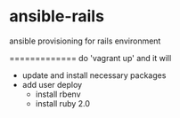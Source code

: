 ansible-rails
=============

ansible provisioning for rails environment

=============
do 'vagrant up' and it will


- update and install necessary packages
- add user deploy
  - install rbenv
  - install ruby 2.0
